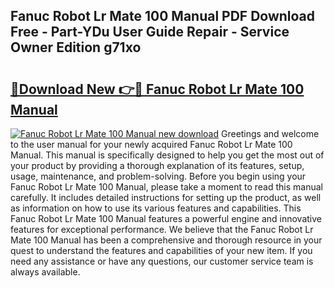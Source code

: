 ## Fanuc Robot Lr Mate 100 Manual PDF Download Free - Part-YDu User Guide Repair - Service Owner Edition g71xo

# <h2><a href="http://bc8473.oget.top/?id=Fanuc+Robot+Lr+Mate+100+Manual">🔗Download New 👉🔴 Fanuc Robot Lr Mate 100 Manual</a></h2>

[![Fanuc Robot Lr Mate 100 Manual new download](https://i.imgur.com/5g1atiW.png)](http://bc8473.oget.top/?id=Fanuc+Robot+Lr+Mate+100+Manual)
Greetings and welcome to the user manual for your newly acquired Fanuc Robot Lr Mate 100 Manual. This manual is specifically designed to help you get the most out of your product by providing a thorough explanation of its features, setup, usage, maintenance, and problem-solving. Before you begin using your Fanuc Robot Lr Mate 100 Manual, please take a moment to read this manual carefully. It includes detailed instructions for setting up the product, as well as information on how to use its various features and capabilities. This Fanuc Robot Lr Mate 100 Manual features a powerful engine and innovative features for exceptional performance. We believe that the Fanuc Robot Lr Mate 100 Manual has been a comprehensive and thorough resource in your quest to understand the features and capabilities of your new item. If you need any assistance or have any questions, our customer service team is always available.
